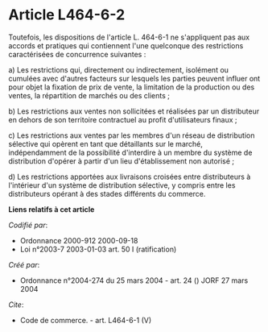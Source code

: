 # Article L464-6-2

Toutefois, les dispositions de l'article L. 464-6-1 ne s'appliquent pas aux accords et pratiques qui contiennent l'une
quelconque des restrictions caractérisées de concurrence suivantes :

a) Les restrictions qui, directement ou indirectement, isolément ou cumulées avec d'autres facteurs sur lesquels les parties
peuvent influer ont pour objet la fixation de prix de vente, la limitation de la production ou des ventes, la répartition de
marchés ou des clients ;

b) Les restrictions aux ventes non sollicitées et réalisées par un distributeur en dehors de son territoire contractuel au
profit d'utilisateurs finaux ;

c) Les restrictions aux ventes par les membres d'un réseau de distribution sélective qui opèrent en tant que détaillants sur
le marché, indépendamment de la possibilité d'interdire à un membre du système de distribution d'opérer à partir d'un lieu
d'établissement non autorisé ;

d) Les restrictions apportées aux livraisons croisées entre distributeurs à l'intérieur d'un système de distribution
sélective, y compris entre les distributeurs opérant à des stades différents du commerce.

**Liens relatifs à cet article**

_Codifié par_:

  - Ordonnance 2000-912 2000-09-18
  - Loi n°2003-7 2003-01-03 art. 50 I (ratification)

_Créé par_:

  - Ordonnance n°2004-274 du 25 mars 2004 - art. 24 () JORF 27 mars 2004

_Cite_:

  - Code de commerce. - art. L464-6-1 (V)
